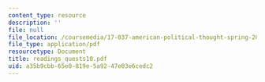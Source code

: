 ```yaml
---
content_type: resource
description: ''
file: null
file_location: /coursemedia/17-037-american-political-thought-spring-2004/a35b9cbb65e0819e5a9247e03e6cedc2_readings_quests10.pdf
file_type: application/pdf
resourcetype: Document
title: readings_quests10.pdf
uid: a35b9cbb-65e0-819e-5a92-47e03e6cedc2
---
```

